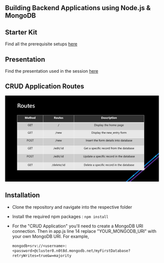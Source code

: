 ## Building Backend Applications using Node.js & MongoDB

## Starter Kit
Find all the prerequisite setups <a href="https://docs.google.com/document/d/1Vb8ZTe55spV8R8cXcsZVEGSzok3S87N2EYLhrIsD02c/edit?usp=sharing">here</a>

## Presentation

Find the presentation used in the session <a href="https://docs.google.com/presentation/d/1tpFk-THemqzDmwyVE1IkukR_9YFFsSc2/edit#slide=id.p8">here</a>

## CRUD Application Routes
![](Images/Routes.JPG)

## Installation

- Clone the repository and navigate into the respective folder

- Install the required npm packages : 
`npm install` 

- For the "CRUD Application" you'll need to create a MongoDB URI connection. Then in app.js line 14 replace "YOUR_MONGODB_URI" with your own MongoDB URI. For example,
  ```
  mongodb+srv://<username>:<password>@cluster0.n0t8d.mongodb.net/myFirstDatabase?retryWrites=true&w=majority
  ```

